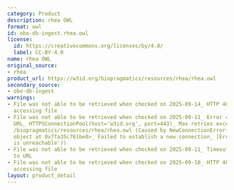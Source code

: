 ```yaml
---
category: Product
description: rhea OWL
format: owl
id: obo-db-ingest.rhea.owl
license:
  id: https://creativecommons.org/licenses/by/4.0/
  label: CC-BY-4.0
name: rhea OWL
original_source:
- rhea
product_url: https://w3id.org/biopragmatics/resources/rhea/rhea.owl
secondary_source:
- obo-db-ingest
warnings:
- File was not able to be retrieved when checked on 2025-09-14_ HTTP 404 error when
  accessing file
- File was not able to be retrieved when checked on 2025-09-11_ Error connecting to
  URL_ HTTPSConnectionPool(host='w3id.org', port=443)_ Max retries exceeded with url_
  /biopragmatics/resources/rhea/rhea.owl (Caused by NewConnectionError('<urllib3.connection.HTTPSConnection
  object at 0x7fa35c761be0>_ Failed to establish a new connection_ [Errno 101] Network
  is unreachable'))
- File was not able to be retrieved when checked on 2025-09-11_ Timeout connecting
  to URL
- File was not able to be retrieved when checked on 2025-09-10_ HTTP 404 error when
  accessing file
layout: product_detail
---
```


